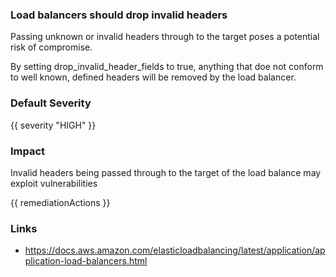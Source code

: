 
### Load balancers should drop invalid headers

Passing unknown or invalid headers through to the target poses a potential risk of compromise. 

By setting drop_invalid_header_fields to true, anything that doe not conform to well known, defined headers will be removed by the load balancer.

### Default Severity
{{ severity "HIGH" }}

### Impact
Invalid headers being passed through to the target of the load balance may exploit vulnerabilities

<!-- DO NOT CHANGE -->
{{ remediationActions }}

### Links
- https://docs.aws.amazon.com/elasticloadbalancing/latest/application/application-load-balancers.html
        